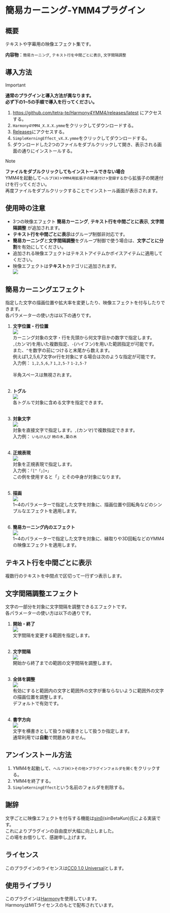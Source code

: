 # 簡易カーニング-YMM4プラグイン

## 概要
テキストや字幕用の映像エフェクト集です。  

**内容物**：`簡易カーニング`, `テキスト行を中間ごとに表示`, `文字間隔調整`

## 導入方法
> [!IMPORTANT]
> **通常のプラグインと導入方法が異なります。**  
> **必ず下の1~5の手順で導入を行ってください。**

1. https://github.com/tetra-te/Harmony4YMM4/releases/latest にアクセスする。
2. `Harmony4YMM4_X.X.X.ymme`をクリックしてダウンロードする。
3. [Releases](https://github.com/tetra-te/SimpleKerningEffect/releases/latest)にアクセスする。
4. `SimpleKerningEffect_vX.X.ymme`をクリックしてダウンロードする。
5. ダウンロードした2つのファイルをダブルクリックして開き、表示される画面の通りにインストールする。

> [!NOTE]
> **ファイルをダブルクリックしてもインストールできない場合**  
> YMM4を起動して`ヘルプ(H)`>`YMM4用拡張子の関連付け`>`登録する`から拡張子の関連付けを行ってください。  
> 再度ファイルをダブルクリックすることでインストール画面が表示されます。

## 使用時の注意
* 3つの映像エフェクト **簡易カーニング**, **テキスト行を中間ごとに表示**, **文字間隔調整** が追加されます。
* **テキスト行を中間ごとに表示**はグループ制御非対応です。
* **簡易カーニング**と**文字間隔調整**をグループ制御で使う場合は、**文字ごとに分割**を有効にしてください。
* 追加される映像エフェクトはテキストアイテムかボイスアイテムに適用してください。
* 映像エフェクトは**テキスト**カテゴリに追加されます。  
![](images/テキストカテゴリ.png)

## 簡易カーニングエフェクト
指定した文字の描画位置や拡大率を変更したり、映像エフェクトを付与したりできます。  
各パラメーターの使い方は以下の通りです。

1. **文字位置・行位置**  
![](images/文字位置・行位置.png)  
カーニング対象の文字・行を先頭から何文字目かの数字で指定します。  
`,`(カンマ)を用いた複数指定、`-`(ハイフン)を用いた範囲指定が可能です。  
また、`^`を数字の前につけると末尾から数えます。  
例えば1,2,5,6,7文字or行を対象にする場合は次のような指定が可能です。  
入力例：
`1,2,5,6,7`
`1,2,5-7`
`1-2,5-7`
<br><br>半角スペースは無視されます。<br><br>

2. **トグル**  
![](images/トグル.png)  
各トグルで対象に含める文字を指定できます。<br><br>

3. **対象文字**  
![](images/対象文字.png)  
対象を直接文字で指定します。`,`(カンマ)で複数指定できます。  
入力例：
`いもけんぴ`
`柿の木,栗の木`<br><br>

4. **正規表現**  
![](images/正規表現.png)  
対象を正規表現で指定します。  
入力例：`「[^「」]+」`  
この例を使用すると「」とその中身が対象になります。<br><br>

5. **描画**  
![](images/描画.png)  
1~4のパラメーターで指定した文字を対象に、描画位置や回転角などのシンプルなエフェクトを適用します。<br><br>

6. **簡易カーニング内のエフェクト**  
![](images/簡易カーニング内のエフェクト.png)  
1~4のパラメーターで指定した文字を対象に、縁取りや3D回転などのYMM4の映像エフェクトを適用します。

## テキスト行を中間ごとに表示
複数行のテキストを中間点で区切って一行ずつ表示します。

## 文字間隔調整エフェクト
文字の一部分を対象に文字間隔を調整できるエフェクトです。  
各パラメーターの使い方は以下の通りです。

1. **開始・終了**  
![](images/開始・終了.png)  
文字間隔を変更する範囲を指定します。<br><br>

3. **文字間隔**  
![](images/文字間隔.png)  
開始から終了までの範囲の文字間隔を調整します。<br><br>

4. **全体を調整**  
![](images/全体を調整.png)  
有効にすると範囲内の文字と範囲外の文字が重ならないように範囲外の文字の描画位置を調整します。  
デフォルトで有効です。<br><br>

5. **書字方向**  
![](images/書字方向.png)  
文字を横書きとして扱うか縦書きとして扱うか指定します。  
通常利用では**自動**で問題ありません。

## アンインストール方法
1. YMM4を起動して、`ヘルプ(H)`>`その他`>`プラグインフォルダを開く`をクリックする。  
2. YMM4を終了する。
3. `SimpleKerningEffect`という名前のフォルダを削除する。

## 謝辞
文字ごとに映像エフェクトを付与する機能は[sinβ](https://x.com/sinBetaKun)(sinBetaKun)氏による実装です。  
これによりプラグインの自由度が大幅に向上しました。  
この場をお借りして、感謝申し上げます。

## ライセンス
このプラグインのライセンスは[CC0 1.0 Universal](/LICENSE)とします。

## 使用ライブラリ
このプラグインは[Harmony](https://github.com/pardeike/Harmony)を使用しています。  
HarmonyはMITライセンスのもとで配布されています。
